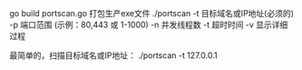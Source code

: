 go build portscan.go 打包生产exe文件
./portscan -t 目标域名或IP地址(必须的) -p 端口范围 (示例：80,443 或 1-1000) -n 并发线程数 -t 超时时间 -v 显示详细过程

最简单的，扫描目标域名或IP地址：
  ./portscan -t 127.0.0.1
